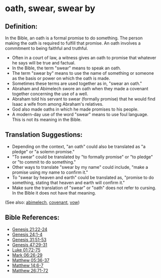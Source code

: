 # oath, swear, swear by #

## Definition: ##

In the Bible, an oath is a formal promise to do something. The person making the oath is required to fulfill that promise. An oath involves a commitment to being faithful and truthful.

* Often in a court of law, a witness gives an oath to promise that whatever he says will be true and factual.
* In the Bible, the term "swear" means to speak an oath.
* The term "swear by" means to use the name of something or someone as the basis or power on which the oath is made.
* Sometimes these terms are used together as in, "swear an oath."
* Abraham and Abimelech swore an oath when they made a covenant together concerning the use of a well.
* Abraham told his servant to swear (formally promise) that he would find Isaac a wife from among Abraham's relatives.
* God also made oaths in which he made promises to his people.
* A modern-day use of the word "swear" means to use foul language. This is not its meaning in the Bible.

## Translation Suggestions: ##

* Depending on the context, "an oath" could also be translated as "a pledge" or "a solemn promise."
* "To swear" could be translated by "to formally promise" or "to pledge" or "to commit to do something."
* Other ways to translate "swear by my name" could include, "make a promise using my name to confirm it."
* To "swear by heaven and earth" could be translated as, "promise to do something, stating that heaven and earth will confirm it."
* Make sure the translation of "swear" or "oath" does not refer to cursing. In the Bible it does not have that meaning.

(See also: [abimelech](../other/abimelech.md), [covenant](../kt/covenant.md), [vow](../kt/vow.md))

## Bible References: ##

* [Genesis 21:22-24](https://door43.org/en/bible/notes/gen/21/22)
* [Genesis 24:1-4](https://door43.org/en/bible/notes/gen/24/01)
* [Genesis 31:51-53](https://door43.org/en/bible/notes/gen/31/51)
* [Genesis 47:29-31](https://door43.org/en/bible/notes/gen/47/29)
* [Luke 01:72-75](https://door43.org/en/bible/notes/luk/01/72)
* [Mark 06:26-29](https://door43.org/en/bible/notes/mrk/06/26)
* [Matthew 05:36-37](https://door43.org/en/bible/notes/mat/05/36)
* [Matthew 14:6-7](https://door43.org/en/bible/notes/mat/14/06)
* [Matthew 26:71-72](https://door43.org/en/bible/notes/mat/26/71)

